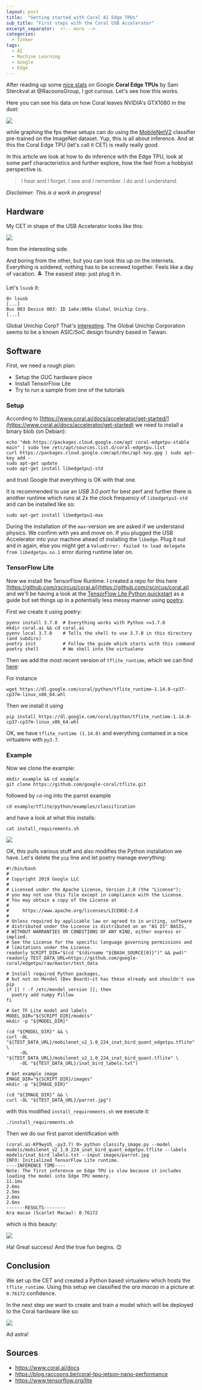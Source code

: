 ```yaml
---
layout: post
title:  "Getting started with Coral AI Edge TPUs"
sub_title: "First steps with the Coral USB Accelerator"
excerpt_separator:  <!-- more -->
categories:
  - Tinker
tags:
  - AI
  - Machine Learning
  - Google
  - Edge
---
```


After reading up some [nice stats](https://blog.raccoons.be/coral-tpu-jetson-nano-performance) on Google **Coral Edge TPUs** by Sam Sterckval at @RacoonsGroup, I got curious. Let's see how this works.

<!-- more -->

Here you can see his data on how Coral leaves NVIDIA's GTX1080 in the dust:

![](https://rscircus.github.io/assets/img/20200125_CoralBeatsGTX1080.png)

while graphing the fps these setups can do using the [MobileNetV2](https://arxiv.org/abs/1801.04381) classifier pre-trained on the ImageNet dataset. Yup, this is all about inference. And at this the Coral Edge TPU (let's call it CET) is really really good.

In this article we look at how to do inference with the Edge TPU, look at some perf characteristics and further explore, how the feel from a hobbyist perspective is.

> I hear and I forget. I see and I remember. I do and I understand.

_Disclaimer: This is a work in progress!_


## Hardware

My CET in shape of the USB Accelerator looks like this:

![](https://rscircus.github.io/assets/img/20200125_CoralPicture.jpg)

from the interesting side.

And boring from the other, but you can look this up on the internets. Everything is soldered, nothing has to be screwed together. Feels like a day of vacation. 🏝️ The easiest step: just plug it in.

Let's `lsusb` it:

```
0> lsusb
[...]
Bus 003 Device 003: ID 1a6e:089a Global Unichip Corp.
[...]
```

Global Unichip Corp? That's [interesting](https://en.wikipedia.org/wiki/Global_Unichip_Corporation). The Global Unichip Corporation seems to be a known ASIC/SoC design foundry based in Taiwan.


## Software

First, we need a rough plan:

- Setup the GUC hardware piece
- Install TensorFlow Lite
- Try to run a sample from one of the tutorials

### Setup

According to [https://www.coral.ai/docs/accelerator/get-started/](https://www.coral.ai/docs/accelerator/get-started) we need to install a binary blob (on Debian):

```
echo "deb https://packages.cloud.google.com/apt coral-edgetpu-stable main" | sudo tee /etc/apt/sources.list.d/coral-edgetpu.list
curl https://packages.cloud.google.com/apt/doc/apt-key.gpg | sudo apt-key add -
sudo apt-get update
sudo apt-get install libedgetpu1-std
```

and trust Google that everything is OK with that one.

It is recommended to use an _USB 3.0 port_ for best perf and further there is another runtime which runs at 2x the clock frequency of `libedgetpu1-std` and can be installed like so:

```
sudo apt-get install libedgetpu1-max
```

During the installation of the `max`-version we are asked if we understand physics. We confirm with yes and move on. If you plugged the USB Accelerator into your machine ahead of installing the `libedge`. Plug it out and in again, else you might get a `ValueError: Failed to load delegate from libedgetpu.so.1` error during runtime later on.


### TensorFlow Lite

Now we install the TensorFlow Runtime. I created a repo for this here [https://github.com/rscircus/coral.ai](https://github.com/rscircus/coral.ai) and we'll be having a look at the [TensorFlow Lite Python quickstart](https://www.tensorflow.org/lite/guide/python) as a guide but set things up in a potentially less messy manner using [poetry](https://python-poetry.org/).

First we create it using poetry:

```
pyenv install 3.7.0  # Everything works with Python <=3.7.0
mkdir coral.ai && cd coral.ai
pyenv local 3.7.0    # Tells the shell to use 3.7.0 in this directory (and subdirs)
poetry init          # Follow the guide which starts with this command
poetry shell         # We shell into the virtualenv
```

Then we add the most recent version of `tflite_runtime`, which we can find [here](https://www.tensorflow.org/lite/guide/python):

For instance

```
wget https://dl.google.com/coral/python/tflite_runtime-1.14.0-cp37-cp37m-linux_x86_64.whl
```

Then we install it using

```
pip install https://dl.google.com/coral/python/tflite_runtime-1.14.0-cp37-cp37m-linux_x86_64.whl
```

OK, we have `tflite_runtime (1.14.0)` and everything contained in a nice virtualenv with `py3.7`.


### Example

Now we clone the example:

```
mkdir example && cd example
git clone https://github.com/google-coral/tflite.git
```

followed by `cd`-ing into the parrot example

```
cd example/tflite/python/examples/classification
```

and have a look at what this installs:

```
cat install_requirements.sh
```

![](https://rscircus.github.io/assets/img/20200125_CoralInstallReqs.png)

OK, this pulls various stuff and also modifies the Python installation we have. Let's delete the `pip` line and let poetry manage everything:

```
#!/bin/bash
#
# Copyright 2019 Google LLC
#
# Licensed under the Apache License, Version 2.0 (the "License");
# you may not use this file except in compliance with the License.
# You may obtain a copy of the License at
#
#     https://www.apache.org/licenses/LICENSE-2.0
#
# Unless required by applicable law or agreed to in writing, software
# distributed under the License is distributed on an "AS IS" BASIS,
# WITHOUT WARRANTIES OR CONDITIONS OF ANY KIND, either express or implied.
# See the License for the specific language governing permissions and
# limitations under the License.
readonly SCRIPT_DIR="$(cd "$(dirname "${BASH_SOURCE[0]}")" && pwd)"
readonly TEST_DATA_URL=https://github.com/google-coral/edgetpu/raw/master/test_data

# Install required Python packages,
# but not on Mendel (Dev Board)—it has these already and shouldn't use pip
if [[ ! -f /etc/mendel_version ]]; then
  poetry add numpy Pillow
fi

# Get TF Lite model and labels
MODEL_DIR="${SCRIPT_DIR}/models"
mkdir -p "${MODEL_DIR}"

(cd "${MODEL_DIR}" && \
curl -OL "${TEST_DATA_URL}/mobilenet_v2_1.0_224_inat_bird_quant_edgetpu.tflite" \
     -OL "${TEST_DATA_URL}/mobilenet_v2_1.0_224_inat_bird_quant.tflite" \
     -OL "${TEST_DATA_URL}/inat_bird_labels.txt")

# Get example image
IMAGE_DIR="${SCRIPT_DIR}/images"
mkdir -p "${IMAGE_DIR}"

(cd "${IMAGE_DIR}" && \
curl -OL "${TEST_DATA_URL}/parrot.jpg")
```

with this modified `install_requirements.sh` we execute it:

```
./install_requirements.sh
```

Then we do our first parrot identification with

```
(coral.ai-KP9wyUS_-py3.7) 0> python classify_image.py --model models/mobilenet_v2_1.0_224_inat_bird_quant_edgetpu.tflite --labels models/inat_bird_labels.txt --input images/parrot.jpg
INFO: Initialized TensorFlow Lite runtime.
----INFERENCE TIME----
Note: The first inference on Edge TPU is slow because it includes loading the model into Edge TPU memory.
11.1ms
2.6ms
2.5ms
2.6ms
2.6ms
-------RESULTS--------
Ara macao (Scarlet Macaw): 0.76172
```

which is this beauty:

![](https://www.coral.ai/static/docs/images/parrot.jpg)

Ha! Great success! And the true fun begins. 😊

## Conclusion

We set up the CET and created a Python based virtualenv which hosts the `tflite_runtime`. Using this setup we classified the *ara macao* in a picture at `0.76172` confidence.

In the next step we want to create and train a model which will be deployed to the Coral hardware like so:

![](https://www.coral.ai/static/docs/images/edgetpu/compile-workflow.png)

Ad astra!


## Sources

- https://www.coral.ai/docs
- https://blog.raccoons.be/coral-tpu-jetson-nano-performance
- https://www.tensorflow.org/lite

